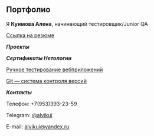 ## Портфолио

Я **Куимова Алена**, начинающий тестировщик/Junior QA

[Ссылка на резюме](https://docs.google.com/document/d/1v-w55XhKNjJapyWcKduyC6bLnRlCw1PU/edit?usp=sharing&ouid=107877928262337062453&rtpof=true&sd=true)


***Проекты***


***Сертификаты Нетологии***

[Ручное тестирование вебприложений](https://drive.google.com/file/d/1hCQqDamrUeI2UxUkbs3wg77fIDLpos6j/view?usp=sharing)

[Git — система контроля версий](https://drive.google.com/file/d/1Ai1PjuH3FGKESTa_EBx7pgvcCluXwWiE/view?usp=sharing)

***Контакты***

Телефон: +7(953)393-23-59

Telegram: [@alvikui](https://t.me/alvikui)

E-mail: [alvikui@yandex.ru](alvikui@yandex.ru)
